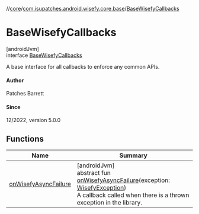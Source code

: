 //[core](../../../index.md)/[com.isupatches.android.wisefy.core.base](../index.md)/[BaseWisefyCallbacks](index.md)

# BaseWisefyCallbacks

[androidJvm]\
interface [BaseWisefyCallbacks](index.md)

A base interface for all callbacks to enforce any common APIs.

#### Author

Patches Barrett

#### Since

12/2022, version 5.0.0

## Functions

| Name | Summary |
|---|---|
| [onWisefyAsyncFailure](on-wisefy-async-failure.md) | [androidJvm]<br>abstract fun [onWisefyAsyncFailure](on-wisefy-async-failure.md)(exception: [WisefyException](../../com.isupatches.android.wisefy.core.exceptions/-wisefy-exception/index.md))<br>A callback called when there is a thrown exception in the library. |
